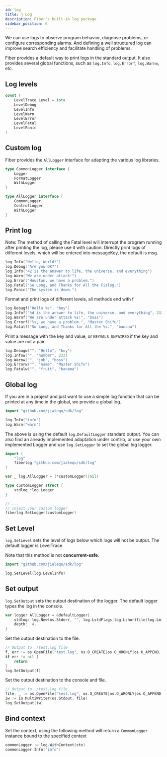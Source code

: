 ```yaml
---
id: log
title: 📃 Log
description: Fiber's built-in log package
sidebar_position: 6
---
```


We can use logs to observe program behavior, diagnose problems, or configure corresponding alarms.
And defining a well structured log can improve search efficiency and facilitate handling of problems.

Fiber provides a default way to print logs in the standard output. 
It also provides several global functions, such as `log.Info`, `log.Errorf`, `log.Warnw`, etc. 

## Log levels

```go
const (
	LevelTrace Level = iota
	LevelDebug
	LevelInfo
	LevelWarn
	LevelError
	LevelFatal
	LevelPanic
)
```

## Custom log

Fiber provides the `AllLogger` interface for adapting the various log libraries.

```go
type CommonLogger interface {
    Logger
    FormatLogger
    WithLogger
}

type AllLogger interface {
    CommonLogger
    ControlLogger
    WithLogger
}
```

## Print log
Note: The method of calling the Fatal level will interrupt the program running after printing the log, please use it with caution. 
Directly print logs of different levels, which will be entered into messageKey, the default is msg.

```go
log.Info("Hello, World!")
log.Debug("Are you OK?")
log.Info("42 is the answer to life, the universe, and everything")
log.Warn("We are under attack!")
log.Error("Houston, we have a problem.")
log.Fatal("So Long, and Thanks for All the Fislog.")
log.Panic("The system is down.")
```
Format and print logs of different levels, all methods end with f

```go
log.Debugf("Hello %s", "boy")
log.Infof("%d is the answer to life, the universe, and everything", 233)
log.Warnf("We are under attack %s!", "boss")
log.Errorf("%s, we have a problem.", "Master Shifu")
log.Fatalf("So Long, and Thanks for All the %s.", "banana")
```

Print a message with the key and value, or `KEYVALS UNPAIRED` if the key and value are not a pair.

```go
log.Debugw("", "Hello", "boy")
log.Infow("", "number", 233)
log.Warnw("", "job", "boss")
log.Errorw("", "name", "Master Shifu")
log.Fatalw("", "fruit", "banana")
```

## Global log
If you are in a project and just want to use a simple log function that can be printed at any time in the global, we provide a global log.

```go
import "github.com/jialequ/sdk/log"

log.Info("info")
log.Warn("warn")
```

The above is using the default `log.DefaultLogger` standard output. 
You can also find an already implemented adaptation under contrib, or use your own implemented Logger and use `log.SetLogger` to set the global log logger.

```go
import (
    "log"
    fiberlog "github.com/jialequ/sdk/log"
)

var _ log.AllLogger = (*customLogger)(nil)

type customLogger struct {
    stdlog *log.Logger
}

// ...
// inject your custom logger
fiberlog.SetLogger(customLogger)
```

## Set Level
`log.SetLevel` sets the level of logs below which logs will not be output.
The default logger is LevelTrace.

Note that this method is not **concurrent-safe**.

```go
import "github.com/jialequ/sdk/log"

log.SetLevel(log.LevelInfo)
```
## Set output

`log.SetOutput` sets the output destination of the logger. The default logger types the log in the console.

```go
var logger AllLogger = &defaultLogger{
    stdlog: log.New(os.Stderr, "", log.LstdFlags|log.Lshortfile|log.Lmicroseconds),
    depth:  4,
}
```

Set the output destination to the file.

```go
// Output to ./test.log file
f, err := os.OpenFile("test.log", os.O_CREATE|os.O_WRONLY|os.O_APPEND, 0666)
if err != nil {
    return
}
log.SetOutput(f)
```
Set the output destination to the console and file.

```go
// Output to ./test.log file
file, _ := os.OpenFile("test.log", os.O_CREATE|os.O_WRONLY|os.O_APPEND, 0666)
iw := io.MultiWriter(os.Stdout, file)
log.SetOutput(iw)
```
## Bind context
Set the context, using the following method will return a `CommonLogger` instance bound to the specified context
```go
commonLogger := log.WithContext(ctx)
commonLogger.Info("info")
```

